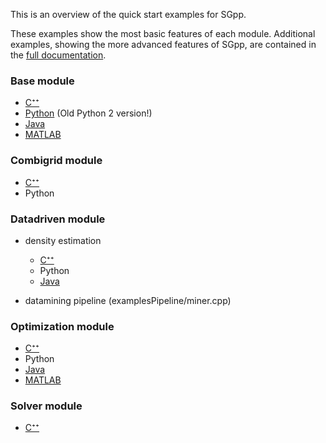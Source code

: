 This is an overview of the quick start examples for SGpp.

These examples show the most basic features of each module. Additional examples, showing the more advanced features of SGpp, are contained in the [full documentation](http://sgpp.sparsegrids.org/examples.html).

### Base module
* [C⁺⁺](https://github.com/SGpp/SGpp/wiki/Base-quick-start-(C%E2%81%BA%E2%81%BA))
* [Python](https://github.com/SGpp/SGpp/wiki/Base-quick-start-(Python)) (Old Python 2 version!)
* [Java](https://github.com/SGpp/SGpp/wiki/Base-quick-start-(Java))
* [MATLAB](https://github.com/SGpp/SGpp/wiki/Base-quick-start-(MATLAB))

### Combigrid module
* [C⁺⁺](https://github.com/SGpp/SGpp/wiki/Combigrid-quick-start-(C%E2%81%BA%E2%81%BA))
* Python

### Datadriven module
* density estimation
    * [C⁺⁺](https://github.com/SGpp/SGpp/wiki/Datadriven-density-estimation-quick-start-(C%E2%81%BA%E2%81%BA))
    * Python
    * [Java](https://github.com/SGpp/SGpp/wiki/Datadriven-density-estimation-quick-start-(Java))

* datamining pipeline (examplesPipeline/miner.cpp)


### Optimization module
* [C⁺⁺](https://github.com/SGpp/SGpp/wiki/Optimization-quick-start-(C%E2%81%BA%E2%81%BA))
* Python
* [Java](https://github.com/SGpp/SGpp/wiki/Optimization-quick-start-(Java))
* [MATLAB](https://github.com/SGpp/SGpp/wiki/Optimization-quick-start-(MATLAB))

### Solver module
* [C⁺⁺](https://github.com/SGpp/SGpp/wiki/Solver-quick-start-(C%E2%81%BA%E2%81%BA))


